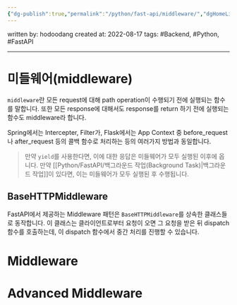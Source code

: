 ```yaml
---
{"dg-publish":true,"permalink":"/python/fast-api/middleware/","dgHomeLink":true,"dgPassFrontmatter":false}
---
```



written by: hodoodang
created at: 2022-08-17
tags: #Backend, #Python, #FastAPI

---

# 미들웨어(middleware)
`middleware`란 모든 request에 대해 path operation이 수행되기 전에 실행되는 함수를 말합니다. 또한 모든 response에 대해서도 response를 return 하기 전에 실행되는 함수도 middleware라 합니다.

Spring에서는 Intercepter, Filter가, Flask에서는 App Context 중 before_request나 after_request 등의 콜백 함수로 처리하는 등의 여러가지 방법과 동일합니다.

> 만약 `yield`를 사용한다면, 이에 대한 응답은 미들웨어가 모두 실행된 이후에 옵니다.
> 만약 [[Python/FastAPI/백그라운드 작업(Background Task)|백그라운드 작업]]이 있다면, 이는 미들웨어가 모두 실행된 후 수행됩니다.

## BaseHTTPMiddleware
FastAPI에서 제공하는 Middleware 패턴은 `BaseHTTPMiddleware`를 상속한 클래스들로 동작합니다. 이 클래스는 클라이언트로부터 요청이 오면 그 요청을 받은 뒤 dispatch 함수를 호출하는데, 이 dispatch 함수에서 중간 처리를 진행할 수 있습니다.

# Middleware

# Advanced Middleware